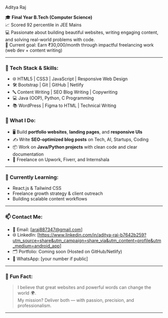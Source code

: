 Aditya Raj 

🎓 **Final Year B.Tech (Computer Science)**  
📈 Scored 92 percentile in JEE Mains  
💻 Passionate about building beautiful websites, writing engaging content, and solving real-world problems with code.  
🎯 Current goal: Earn ₹30,000/month through impactful freelancing work (web dev + content writing)

---

### 🚀 Tech Stack & Skills:
- 🌐 HTML5 | CSS3 | JavaScript | Responsive Web Design
- 🛠️ Bootstrap | Git | GitHub | Netlify
- 🔤 Content Writing | SEO Blog Writing | Copywriting
- 💻 Java (OOP), Python, C Programming
- 📚 WordPress | Figma to HTML | Technical Writing

### 🧰 What I Do:
- 🖥️ Build **portfolio websites**, **landing pages**, and **responsive UIs**
- ✍️ Write **SEO-optimized blog posts** on Tech, AI, Startups, Coding
- 📦 Work on **Java/Python projects** with clean code and clear documentation
- 🎯 Freelance on Upwork, Fiverr, and Internshala

---

### 🌱 Currently Learning:
- React.js & Tailwind CSS  
- Freelance growth strategy & client outreach  
- Building scalable content workflows

---

### 📫 Contact Me:
- 📧 Email: [araj887347@gmail.com]
- 🌐 LinkedIn: [https://www.linkedin.com/in/aditya-rai-b7642b259?utm_source=share&utm_campaign=share_via&utm_content=profile&utm_medium=android_app]
- 🗂️ Portfolio: Coming soon (Hosted on GitHub/Netlify)
- 📱 WhatsApp: [your number if public]

---

### 📌 Fun Fact:
> I believe that great websites and powerful words can change the world 🌍.  
> My mission? Deliver both — with passion, precision, and professionalism.

---
